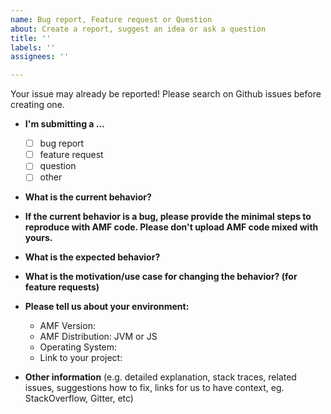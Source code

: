 ```yaml
---
name: Bug report, Feature request or Question
about: Create a report, suggest an idea or ask a question
title: ''
labels: ''
assignees: ''

---
```


Your issue may already be reported! Please search on Github issues before creating one.

* **I'm submitting a ...**
  - [ ] bug report
  - [ ] feature request
  - [ ] question
  - [ ] other

* **What is the current behavior?**

* **If the current behavior is a bug, please provide the minimal steps to reproduce with AMF code. Please don't upload AMF code mixed with yours.**

* **What is the expected behavior?**

* **What is the motivation/use case for changing the behavior? (for feature requests)**

* **Please tell us about your environment:**
  
  - AMF Version:
  - AMF Distribution: JVM or JS 
  - Operating System:
  - Link to your project:

* **Other information** (e.g. detailed explanation, stack traces, related issues, suggestions how to fix, links for us to have context, eg. StackOverflow, Gitter, etc)
